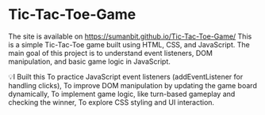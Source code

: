 # Tic-Tac-Toe-Game
The site is available on https://sumanbit.github.io/Tic-Tac-Toe-Game/
This is a simple Tic-Tac-Toe game built using HTML, CSS, and JavaScript. The main goal of this project is to understand event listeners, DOM manipulation, and basic game logic in JavaScript.

💡I Built this 
To practice JavaScript event listeners (addEventListener for handling clicks),
To improve DOM manipulation by updating the game board dynamically,
To implement game logic, like turn-based gameplay and checking the winner,
To explore CSS styling and UI interaction.

